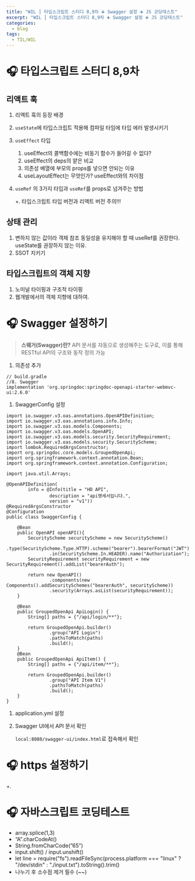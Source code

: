 ```yaml
---
title: "WIL ⎮ 타입스크립트 스터디 8,9차 ➕ Swagger 설정 ➕ JS 코딩테스트"
excerpt: "WIL ⎮ 타입스크립트 스터디 8,9차 ➕ Swagger 설정 ➕ JS 코딩테스트"
categories:
  - blog
tags:
  - TIL/WIL
---
```


# 🎧 타입스크립트 스터디 8,9차

## 리액트 훅

1. 리액트 훅의 등장 배경
2. `useState`에 타입스크립트 적용해 컴파일 타임에 타입 에러 발생시키기
3. `useEffect` 타입
    1. useEffect의 콜백함수에는 비동기 함수가 들어갈 수 없다?
    2. useEffect의 deps의 얕은 비교
    3. 의존성 배열에 부모의 props를 넣으면 안되는 이유
    4. useLayoutEffect는 무엇인가? useEffect와의 차이점
4. `useRef` 의 3가지 타입과 `useRef`를 props로 넘겨주는 방법
    
    +. 타입스크립트 타입 버전과 리액트 버전 주의!!!
    

## 상태 관리

1. 변하지 않는 값이라 객체 참조 동일성을 유지해야 할 때 useRef를 권장한다. useState를 권장하지 않는 이유.
2. SSOT 지키기

## 타입스크립트의 객체 지향

1. 노미널 타이핑과 구조적 타이핑
2. 웹개발에서의 객체 지향에 대하여.

# 🎧 Swagger 설정하기

> **스웨거(Swagger)란?**
API 문서를 자동으로 생성해주는 도구로, 이를 통해 RESTful API의 구조와 동작 정의 가능
> 

1. 의존성 추가

```tsx
// build.gradle
//8. Swagger
implementation 'org.springdoc:springdoc-openapi-starter-webmvc-ui:2.6.0'
```

1. SwaggerConfig 설정

```tsx
import io.swagger.v3.oas.annotations.OpenAPIDefinition;
import io.swagger.v3.oas.annotations.info.Info;
import io.swagger.v3.oas.models.Components;
import io.swagger.v3.oas.models.OpenAPI;
import io.swagger.v3.oas.models.security.SecurityRequirement;
import io.swagger.v3.oas.models.security.SecurityScheme;
import lombok.RequiredArgsConstructor;
import org.springdoc.core.models.GroupedOpenApi;
import org.springframework.context.annotation.Bean;
import org.springframework.context.annotation.Configuration;

import java.util.Arrays;

@OpenAPIDefinition(
        info = @Info(title = "HD API",
                description = "api명세서입니다.",
                version = "v1"))
@RequiredArgsConstructor
@Configuration
public class SwaggerConfig {

    @Bean
    public OpenAPI openAPI(){
        SecurityScheme securityScheme = new SecurityScheme()
                .type(SecurityScheme.Type.HTTP).scheme("bearer").bearerFormat("JWT")
                .in(SecurityScheme.In.HEADER).name("Authorization");
        SecurityRequirement securityRequirement = new SecurityRequirement().addList("bearerAuth");

        return new OpenAPI()
                .components(new Components().addSecuritySchemes("bearerAuth", securityScheme))
                .security(Arrays.asList(securityRequirement));
    }

    @Bean
    public GroupedOpenApi ApiLogin() {
        String[] paths = {"/api/login/**"};

        return GroupedOpenApi.builder()
                .group("API Login")
                .pathsToMatch(paths)
                .build();
    }
    @Bean
    public GroupedOpenApi ApiItem() {
        String[] paths = {"/api/item/**"};

        return GroupedOpenApi.builder()
                .group("API Item V1")
                .pathsToMatch(paths)
                .build();
    }
}
```

1. application.yml 설정
2. Swagger UI에서 API 문서 확인
    
    `local:8080/swagger-ui/index.html`로 접속해서 확인
    

# 🎧 https 설정하기

+.

# 🎧 자바스크립트 코딩테스트

- array.splice(1,3)
- “A”.charCodeAt()
- String.fromCharCode(”65”)
- input.shift() / input.unshift()
- let line = require("fs").readFileSync(process.platform === "linux" ? "/dev/stdin" : "./input.txt").toString().trim()
- 나누기 후 소수점 제거 필수 (~~)